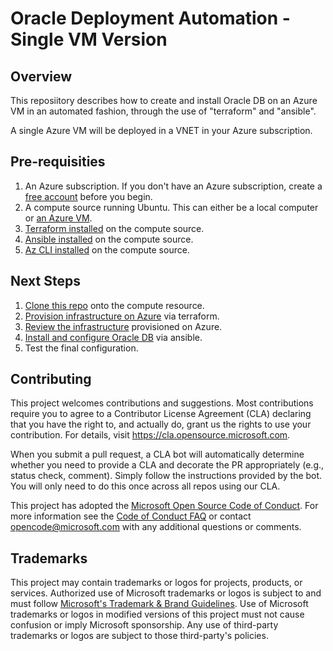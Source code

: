 # Oracle Deployment Automation - Single VM Version


## Overview

This reposiitory describes how to create and install Oracle DB on an Azure VM in an automated fashion, through the use of "terraform" and "ansible".

A single Azure VM will be deployed in a VNET in your Azure subscription.

## Pre-requisities

1. An Azure subscription. If you don't have an Azure subscription, create a [free account](https://azure.microsoft.com/en-us/free/?ref=microsoft.com&utm_source=microsoft.com&utm_medium=docs&utm_campaign=visualstudio) before you begin.
2. A compute source running Ubuntu. This can either be a local computer or [an Azure VM](https://learn.microsoft.com/en-us/azure/virtual-machines/linux/quick-create-portal?tabs=ubuntu). 
3. [Terraform installed](https://developer.hashicorp.com/terraform/downloads) on the compute source.
4. [Ansible installed](https://docs.ansible.com/ansible/latest/installation_guide/installation_distros.html) on the compute source.
5. [Az CLI installed](https://learn.microsoft.com/en-us/cli/azure/install-azure-cli-linux?pivots=apt) on the compute source.

## Next Steps

1. [Clone this repo](https://github.com/Pamir/oracle-deployment-automation/blob/feature/create-single-vm/CLONE.md) onto the compute resource.
2. [Provision infrastructure on Azure](https://github.com/Pamir/oracle-deployment-automation/blob/feature/create-single-vm/terraform/bootstrap/single_instance/README.md) via terraform.
3. [Review the infrastructure](https://github.com/Pamir/oracle-deployment-automation/blob/feature/create-single-vm/REVIEW_INFRA.md) provisioned on Azure.
4. [Install and configure Oracle DB](ANSIBLE.md) via ansible.
5. Test the final configuration.


## Contributing

This project welcomes contributions and suggestions.  Most contributions require you to agree to a
Contributor License Agreement (CLA) declaring that you have the right to, and actually do, grant us
the rights to use your contribution. For details, visit https://cla.opensource.microsoft.com.

When you submit a pull request, a CLA bot will automatically determine whether you need to provide
a CLA and decorate the PR appropriately (e.g., status check, comment). Simply follow the instructions
provided by the bot. You will only need to do this once across all repos using our CLA.

This project has adopted the [Microsoft Open Source Code of Conduct](https://opensource.microsoft.com/codeofconduct/).
For more information see the [Code of Conduct FAQ](https://opensource.microsoft.com/codeofconduct/faq/) or
contact [opencode@microsoft.com](mailto:opencode@microsoft.com) with any additional questions or comments.

## Trademarks

This project may contain trademarks or logos for projects, products, or services. Authorized use of Microsoft 
trademarks or logos is subject to and must follow 
[Microsoft's Trademark & Brand Guidelines](https://www.microsoft.com/en-us/legal/intellectualproperty/trademarks/usage/general).
Use of Microsoft trademarks or logos in modified versions of this project must not cause confusion or imply Microsoft sponsorship.
 Any use of third-party trademarks or logos are subject to those third-party's policies.
